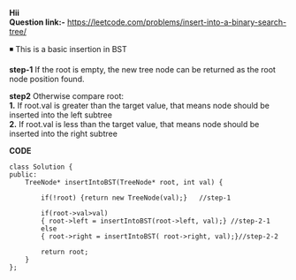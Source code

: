 **Hii**<br>
**Question link:-** https://leetcode.com/problems/insert-into-a-binary-search-tree/<br>

◾ This is a basic insertion in BST<br>

**step-1** If the root is empty, the new tree node can be returned as the root node position found.<br>

**step2** Otherwise compare root:<br>
**1.** If root.val is greater than the target value, that means node should be inserted into the left subtree<br>
**2.** If root.val is less than the target value, that means node should be inserted into the right subtree<br>

**CODE**

```
class Solution {
public:
    TreeNode* insertIntoBST(TreeNode* root, int val) {
        
        if(!root) {return new TreeNode(val);}   //step-1
        
        if(root->val>val)
        { root->left = insertIntoBST(root->left, val);} //step-2-1
        else
        { root->right = insertIntoBST( root->right, val);}//step-2-2
        
        return root;
    }
};
```
